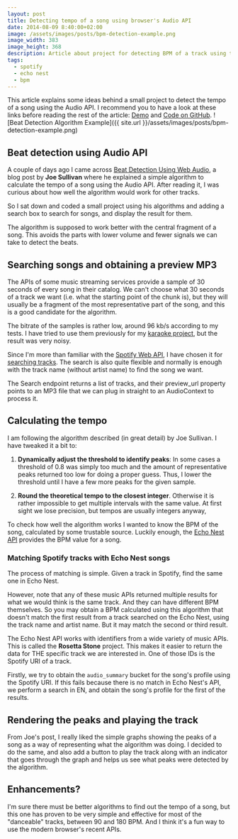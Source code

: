 ```yaml
---
layout: post
title: Detecting tempo of a song using browser's Audio API
date: 2014-08-09 8:40:00+02:00
image: /assets/images/posts/bpm-detection-example.png
image_width: 383
image_height: 368
description: Article about project for detecting BPM of a track using the Audio API, in combination with Spotify Web API and Echo Nest API.
tags:
  - spotify
  - echo nest
  - bpm
---
```


This article explains some ideas behind a small project to detect the tempo of a song using the Audio API. I recommend you to have a look at these links before reading the rest of the article: [Demo](http://jmperezperez.com/beats-audio-api/) and [Code on GitHub](https://github.com/JMPerez/beats-audio-api).
![Beat Detection Algorithm Example]({{ site.url }}/assets/images/posts/bpm-detection-example.png)

## Beat detection using Audio API

A couple of days ago I came across [Beat Detection Using Web Audio](http://joesul.li/van/beat-detection-using-web-audio/), a blog post by **Joe Sullivan** where he explained a simple algorithm to calculate the tempo of a song using the Audio API. After reading it, I was curious about how well the algorithm would work for other tracks.

So I sat down and coded a small project using his algorithms and adding a search box to search for songs, and display the result for them.

The algorithm is supposed to work better with the central fragment of a song. This avoids the parts with lower volume and fewer signals we can take to detect the beats.

## Searching songs and obtaining a preview MP3
The APIs of some music streaming services provide a sample of 30 seconds of every song in their catalog. We can't choose what 30 seconds of a track we want (i.e. what the starting point of the chunk is), but they will usually be a fragment of the most representative part of the song, and this is a good candidate for the algorithm.

The bitrate of the samples is rather low, around 96 kb/s according to my tests. I have tried to use them previously for my [karaoke project](http://jmperezperez.com/karaoke/), but the result was very noisy.

Since I'm more than familiar with the [Spotify Web API](https://developer.spotify.com/web-api/), I have chosen it for [searching tracks](https://developer.spotify.com/web-api/search-item/). The search is also quite flexible and normally is enough with the track name (without artist name) to find the song we want.

The Search endpoint returns a list of tracks, and their preview_url property points to an MP3 file that we can plug in straight to an AudioContext to process it.

## Calculating the tempo

I am following the algorithm described (in great detail) by Joe Sullivan. I have tweaked it a bit to:

1. **Dynamically adjust the threshold to identify peaks**: In some cases a threshold of 0.8 was simply too much and the amount of representative peaks returned too low for doing a proper guess. Thus, I lower the threshold until I have a few more peaks for the given sample.

2. **Round the theoretical tempo to the closest integer**. Otherwise it is rather impossible to get multiple intervals with the same value. At first sight we lose precision, but tempos are usually integers anyway,

To check how well the algorithm works I wanted to know the BPM of the song, calculated by some trustable source. Luckily enough, the [Echo Nest API](http://developer.echonest.com/docs/v4/track.html) provides the BPM value for a song.

### Matching Spotify tracks with Echo Nest songs

The process of matching is simple. Given a track in Spotify, find the same one in Echo Nest.

However, note that any of these music APIs returned multiple results for what we would think is the same track. And they can have different BPM themselves. So you may obtain a BPM calculated using this algorithm that doesn't match the first result from a track searched on the Echo Nest, using the track name and artist name. But it may match the second or third result.

The Echo Nest API works with identifiers from a wide variety of music APIs. This is called the **Rosetta Stone** project. This makes it easier to return the data for THE specific track we are interested in. One of those IDs is the Spotify URI of a track.

Firstly, we try to obtain the `audio_summary` bucket for the song's profile using the Spotify URI. If this fails because there is no match in Echo Nest's API, we perform a search in EN, and obtain the song's profile for the first of the results.

## Rendering the peaks and playing the track

From Joe's post, I really liked the simple graphs showing the peaks of a song as a way of representing what the algorithm was doing. I decided to do the same, and also add a button to play the track along with an indicator that goes through the graph and helps us see what peaks were detected by the algorithm.

## Enhancements?

I'm sure there must be better algorithms to find out the tempo of a song, but this one has proven to be very simple and effective for most of the "danceable" tracks, between 90 and 180 BPM. And I think it's a fun way to use the modern browser's recent APIs.
